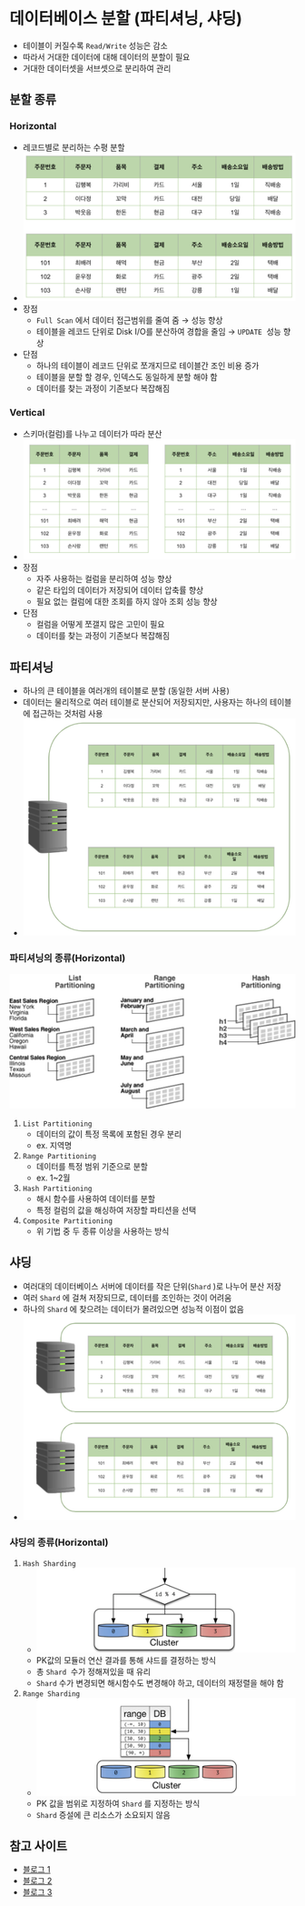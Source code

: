 # 데이터베이스 분할 (파티셔닝, 샤딩)
- 테이블이 커질수록 `Read/Write` 성능은 감소
- 따라서 거대한 데이터에 대해 데이터의 분할이 필요
- 거대한 데이터셋을 서브셋으로 분리하여 관리

## 분할 종류
### Horizontal
- 레코드별로 분리하는 수평 분할
- ![Horizontal](./images/image001.png)
- 장점
    - `Full Scan` 에서 데이터 접근범위를 줄여 줌 → 성능 향상
    - 테이블을 레코드 단위로 Disk I/O를 분산하여 경합을 줄임 → `UPDATE`  성능 향상
- 단점
    - 하나의 테이블이 레코드 단위로 쪼개지므로 테이블간 조인 비용 증가
    - 테이블을 분할 할 경우, 인덱스도 동일하게 분할 해야 함
    - 데이터를 찾는 과정이 기존보다 복잡해짐

### Vertical
- 스키마(컬럼)를 나누고 데이터가 따라 분산
- ![Vertical](./images/image002.png)
- 장점
    - 자주 사용하는 컬럼을 분리하여 성능 향상
    - 같은 타입의 데이터가 저장되어 데이터 압축률 향상
    - 필요 없는 컬럼에 대한 조회를 하지 않아 조회 성능 향상
- 단점
    - 컬럼을 어떻게 쪼갤지 많은 고민이 필요
    - 데이터를 찾는 과정이 기존보다 복잡해짐

## 파티셔닝
- 하나의 큰 테이블을 여러개의 테이블로 분할 (동일한 서버 사용)
- 데이터는 물리적으로 여러 테이블로 분산되어 저장되지만, 사용자는 하나의 테이블에 접근하는 것처럼 사용
- ![Partitioning](./images/image003.png)

### 파티셔닝의 종류(Horizontal)
![Partitioning2](./images/image004.png)
1. `List Partitioning` 
    - 데이터의 값이 특정 목록에 포함된 경우 분리
    - ex. 지역명
2. `Range Partitioning` 
    - 데이터를 특정 범위 기준으로 분할
    - ex. 1~2월
3. `Hash Partitioning` 
    - 해시 함수를 사용하여 데이터를 분할
    - 특정 컬럼의 값을 해싱하여 저장할 파티션을 선택
4. `Composite Partitioning` 
    - 위 기법 중 두 종류 이상을 사용하는 방식

## 샤딩
- 여러대의 데이터베이스 서버에 데이터를 작은 단위(`Shard` )로 나누어 분산 저장
- 여러 `Shard` 에 걸쳐 저장되므로, 데이터를 조인하는 것이 어려움
- 하나의 `Shard` 에 찾으려는 데이터가 몰려있으면 성능적 이점이 없음
- ![Sharding](./images/image005.png)

### 샤딩의 종류(Horizontal)

1. `Hash Sharding` 
    - ![Hash Sharding](./images/image006.png)
    - PK값의 모듈러 연산 결과를 통해 샤드를 결정하는 방식
    - 총 `Shard`  수가 정해져있을 때 유리
    - `Shard` 수가 변경되면 해시함수도 변경해야 하고, 데이터의 재정렬을 해야 함
2. `Range Sharding` 
    - ![Range Sharding](./images/image007.png)
    - PK 값을 범위로 지정하여 `Shard` 를 지정하는 방식
    - `Shard` 증설에 큰 리소스가 소요되지 않음

## 참고 사이트
- [블로그 1](https://www.google.com/search?q=DB+%EC%83%A4%EB%94%A9+%ED%8C%8C%ED%8B%B0%EC%85%94%EB%8B%9D&sca_esv=2101594b0329fe21&sca_upv=1&sxsrf=ADLYWILAXoIFS1Kkb_p9LkDP1krwOJsUIA%3A1726928239582&ei=b9XuZpKNI6be2roPsLGWiQc&ved=0ahUKEwjSgJeCndSIAxUmr1YBHbCYJXEQ4dUDCA8&uact=5&oq=DB+%EC%83%A4%EB%94%A9+%ED%8C%8C%ED%8B%B0%EC%85%94%EB%8B%9D&gs_lp=Egxnd3Mtd2l6LXNlcnAiFkRCIOyDpOuUqSDtjIzti7DshZTri50yBRAAGIAEMggQABiABBiiBDIIEAAYgAQYogQyCBAAGIAEGKIESIAeUPgDWPYccAR4AZABA5gBugGgAdwXqgEEMC4xObgBA8gBAPgBAZgCC6ACpQnCAgoQABiwAxjWBBhHwgIKECMYgAQYJxiKBcICChAAGIAEGEMYigXCAgoQABiABBgUGIcCwgIIEAAYogQYiQXCAgYQABgFGB7CAgQQABgemAMAiAYBkAYKkgcDNC43oAfuQQ&sclient=gws-wiz-serp "https://www.google.com/search?q=DB+%EC%83%A4%EB%94%A9+%ED%8C%8C%ED%8B%B0%EC%85%94%EB%8B%9D&sca_esv=2101594b0329fe21&sca_upv=1&sxsrf=ADLYWILAXoIFS1Kkb_p9LkDP1krwOJsUIA%3A1726928239582&ei=b9XuZpKNI6be2roPsLGWiQc&ved=0ahUKEwjSgJeCndSIAxUmr1YBHbCYJXEQ4dUDCA8&uact=5&oq=DB+%EC%83%A4%EB%94%A9+%ED%8C%8C%ED%8B%B0%EC%85%94%EB%8B%9D&gs_lp=Egxnd3Mtd2l6LXNlcnAiFkRCIOyDpOuUqSDtjIzti7DshZTri50yBRAAGIAEMggQABiABBiiBDIIEAAYgAQYogQyCBAAGIAEGKIESIAeUPgDWPYccAR4AZABA5gBugGgAdwXqgEEMC4xObgBA8gBAPgBAZgCC6ACpQnCAgoQABiwAxjWBBhHwgIKECMYgAQYJxiKBcICChAAGIAEGEMYigXCAgoQABiABBgUGIcCwgIIEAAYogQYiQXCAgYQABgFGB7CAgQQABgemAMAiAYBkAYKkgcDNC43oAfuQQ&sclient=gws-wiz-serp")
- [블로그 2](https://aiday.tistory.com/123 "https://aiday.tistory.com/123")
- [블로그 3](https://code-lab1.tistory.com/202 "https://code-lab1.tistory.com/202")
